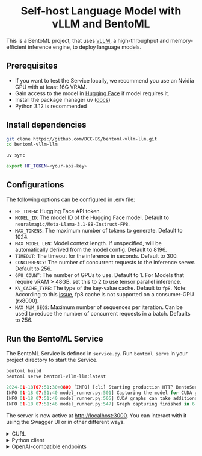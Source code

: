 <div align="center">
    <h1 align="center">Self-host Language Model with vLLM and BentoML</h1>
</div>

This is a BentoML project, that uses [vLLM](https://vllm.ai), a high-throughput and memory-efficient inference engine, to deploy 
language models.


## Prerequisites

- If you want to test the Service locally, we recommend you use an Nvidia GPU with at least 16G VRAM.
- Gain access to the model in [Hugging Face](https://huggingface.co/mistralai/Mistral-7B-Instruct-v0.2) if model requires it.
- Install the package manager uv ([docs](https://docs.astral.sh/uv/))
- Python 3.12 is recommended

## Install dependencies

```bash
git clone https://github.com/DCC-BS/bentoml-vllm-llm.git
cd bentoml-vllm-llm

uv sync

export HF_TOKEN=<your-api-key>
```

## Configurations

The following options can be configured in .env file:

- `HF_TOKEN`: Hugging Face API token.
- `MODEL_ID`: The model ID of the Hugging Face model. Default to `neuralmagic/Meta-Llama-3.1-8B-Instruct-FP8`.
- `MAX_TOKENS`: The maximum number of tokens to generate. Default to 1024.
- `MAX_MODEL_LEN`: Model context length. If unspecified, will be automatically derived from the model config. Default to 8196.
- `TIMEOUT`: The timeout for the inference in seconds. Default to 300.
- `CONCURRENCY`: The number of concurrent requests to the inference server. Default to 256.
- `GPU_COUNT`: The number of GPUs to use. Default to 1. For Models that require vRAM > 48GB, set this to 2 to use tensor parallel inference.
- `KV_CACHE_TYPE`: The type of the key-value cache. Default to `fp8`. Note: According to this [issue](https://github.com/triton-lang/triton/issues/4319), fp8 cache is not supported on a consumer-GPU (rx8000).
- `MAX_NUM_SEQS`: Maximum number of sequences per iteration. Can be used to reduce the number of concurrent requests in a batch. Defaults to 256.


## Run the BentoML Service

The BentoML Service is defined in `service.py`. Run `bentoml serve` in your project directory to start the Service.

```python
bentoml build
bentoml serve bentoml-vllm-llm:latest

2024-01-18T07:51:30+0800 [INFO] [cli] Starting production HTTP BentoServer from "service:VLLM" listening on http://localhost:3000 (Press CTRL+C to quit)
INFO 01-18 07:51:40 model_runner.py:501] Capturing the model for CUDA graphs. This may lead to unexpected consequences if the model is not static. To run the model in eager mode, set 'enforce_eager=True' or use '--enforce-eager' in the CLI.
INFO 01-18 07:51:40 model_runner.py:505] CUDA graphs can take additional 1~3 GiB memory per GPU. If you are running out of memory, consider decreasing `gpu_memory_utilization` or enforcing eager mode.
INFO 01-18 07:51:46 model_runner.py:547] Graph capturing finished in 6 secs.
```

The server is now active at [http://localhost:3000](http://localhost:3000/). You can interact with it using the Swagger UI or in other different ways.

<details>

<summary>CURL</summary>

```bash
curl -X 'POST' \
  'http://localhost:3000/generate' \
  -H 'accept: text/event-stream' \
  -H 'Content-Type: application/json' \
  -d '{
  "prompt": "Explain superconductors like I'\''m five years old",
  "tokens": null
}'
```

</details>

<details>

<summary>Python client</summary>

```python
import bentoml

with bentoml.SyncHTTPClient("http://localhost:3000") as client:
    response_generator = client.generate(
        prompt="Explain superconductors like I'm five years old",
        tokens=None
    )
    for response in response_generator:
        print(response)
```

</details>

<details>

<summary>OpenAI-compatible endpoints</summary>

This Service uses the `vllm.entrypoints.openai.api_server` package to set up OpenAI-compatible endpoints (`chat/completions` and `completions`). This means your client can interact with the backend Service (in this case, the VLLM class) as if they were communicating directly with OpenAI's API. This package does not affect your BentoML Service code, and you can use it for other LLMs as well.

```python
from openai import OpenAI

client = OpenAI(base_url='http://localhost:3000/v1', api_key='na')

# Use the following func to get the available models
client.models.list()

chat_completion = client.chat.completions.create(
    model="mistralai/Mistral-7B-Instruct-v0.2",
    messages=[
        {
            "role": "user",
            "content": "Explain superconductors like I'm five years old"
        }
    ],
    stream=True,
)
for chunk in chat_completion:
    # Extract and print the content of the model's reply
    print(chunk.choices[0].delta.content or "", end="")
```

These OpenAI-compatible endpoints also support [vLLM extra parameters](https://docs.vllm.ai/en/latest/serving/openai_compatible_server.html#extra-parameters). For example, you can force the chat completion output a JSON object by using the `guided_json` parameters:

```python
from openai import OpenAI

client = OpenAI(base_url='http://localhost:3000/v1', api_key='na')

# Use the following func to get the available models
client.models.list()

json_schema = {
    "type": "object",
    "properties": {
        "city": {"type": "string"}
    }
}

chat_completion = client.chat.completions.create(
    model="mistralai/Mistral-7B-Instruct-v0.2",
    messages=[
        {
            "role": "user",
            "content": "What is the capital of France?"
        }
    ],
    extra_body=dict(guided_json=json_schema),
)
print(chat_completion.choices[0].message.content)  # will return something like: {"city": "Paris"}
```

All supported extra parameters are listed in [vLLM documentation](https://docs.vllm.ai/en/latest/serving/openai_compatible_server.html#extra-parameters).

